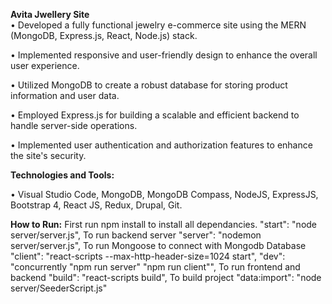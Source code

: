 **Avita Jwellery Site**         
• Developed a fully functional jewelry e-commerce site using the MERN (MongoDB, Express.js, React, Node.js) stack. 

• Implemented responsive and user-friendly design to enhance the overall user experience. 

• Utilized MongoDB to create a robust database for storing product information and user data. 

• Employed Express.js for building a scalable and efficient backend to handle server-side operations. 

• Implemented user authentication and authorization features to enhance the site's security. 

**Technologies and Tools:**

• Visual Studio Code, MongoDB, MongoDB Compass, NodeJS, ExpressJS, Bootstrap 4, React JS, Redux, Drupal, Git.

**How to Run:**
    First run npm install to install all dependancies.
    "start": "node server/server.js", To run backend server
    "server": "nodemon server/server.js", To run Mongoose to connect with Mongodb Database
    "client": "react-scripts --max-http-header-size=1024 start", 
    "dev": "concurrently \"npm run server\" \"npm run client\"", To run frontend and backend
    "build": "react-scripts build", To build project
    "data:import": "node server/SeederScript.js"
